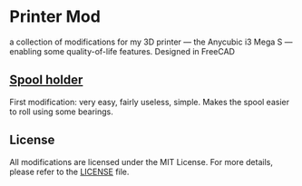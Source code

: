 # Printer Mod
a collection of modifications for my 3D printer — the Anycubic i3 Mega S — enabling some quality-of-life features.
Designed in FreeCAD

## [Spool holder](./spool-holder/)
First modification: very easy, fairly useless, simple. Makes the spool easier to roll using some bearings.

## License
All modifications are licensed under the MIT License. For more details, please refer to the [LICENSE](./LICENSE) file.
